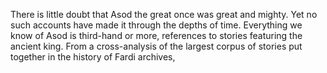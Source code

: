 There is little doubt that Asod the great once was great and mighty. Yet no such
accounts have made it through the depths of time. Everything we know of Asod is
third-hand or more, references to stories featuring the ancient king. From a
cross-analysis of the largest corpus of stories put together in the history of
Fardi archives,
